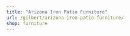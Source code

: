 ```yaml
---
title: "Arizona Iron Patio Furniture"
url: /gilbert/arizona-iron-patio-furniture/
shop: furniture
---
```

